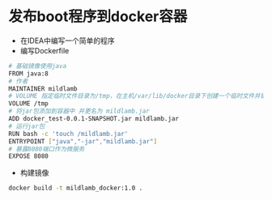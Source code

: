 # 发布boot程序到docker容器
- 在IDEA中编写一个简单的程序
- 编写Dockerfile
```bash
# 基础镜像使用java
FROM java:8
# 作者
MAINTAINER mildlamb
# VOLUME 指定临时文件目录为/tmp，在主机/var/lib/docker目录下创建一个临时文件并链接到容器的/tmp
VOLUME /tmp
# 将jar包添加到容器中 并更名为 mildlamb.jar
ADD docker_test-0.0.1-SNAPSHOT.jar mildlamb.jar
# 运行jar包
RUN bash -c 'touch /mildlamb.jar'
ENTRYPOINT ["java","-jar","mildlamb.jar"]
# 暴露8080端口作为微服务
EXPOSE 8080
```
- 构建镜像
```bash
docker build -t mildlamb_docker:1.0 .
```
